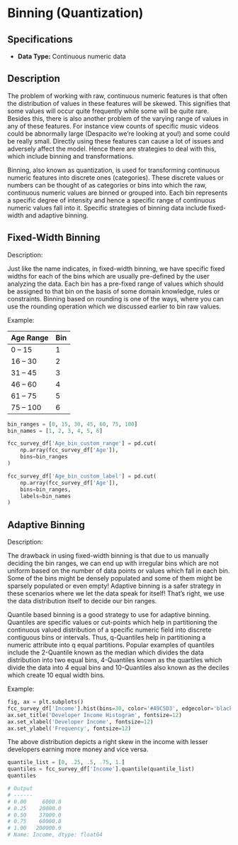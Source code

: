 # Binning (Quantization)

## Specifications

- **Data Type:** Continuous numeric data

## Description

The problem of working with raw, continuous numeric features is that often the distribution of values in these features will be skewed. This signifies that some values will occur quite frequently while some will be quite rare. Besides this, there is also another problem of the varying range of values in any of these features. For instance view counts of specific music videos could be abnormally large (Despacito we’re looking at you!) and some could be really small. Directly using these features can cause a lot of issues and adversely affect the model. Hence there are strategies to deal with this, which include binning and transformations.

Binning, also known as quantization, is used for transforming continuous numeric features into discrete ones (categories). These discrete values or numbers can be thought of as categories or bins into which the raw, continuous numeric values are binned or grouped into. Each bin represents a specific degree of intensity and hence a specific range of continuous numeric values fall into it. Specific strategies of binning data include fixed-width and adaptive binning.

## Fixed-Width Binning

Description:

Just like the name indicates, in fixed-width binning, we have specific fixed widths for each of the bins which are usually pre-defined by the user analyzing the data. Each bin has a pre-fixed range of values which should be assigned to that bin on the basis of some domain knowledge, rules or constraints. Binning based on rounding is one of the ways, where you can use the rounding operation which we discussed earlier to bin raw values.

Example:

| Age Range     | Bin |
|---------------|-----|
| 0  –  15      | 1   |
| 16 –  30      | 2   |
| 31 –  45      | 3   |
| 46 –  60      | 4   |
| 61 –  75      | 5   |
| 75 – 100      | 6   |

```python
bin_ranges = [0, 15, 30, 45, 60, 75, 100]
bin_names = [1, 2, 3, 4, 5, 6]

fcc_survey_df['Age_bin_custom_range'] = pd.cut(
    np.array(fcc_survey_df['Age']),
    bins=bin_ranges
)

fcc_survey_df['Age_bin_custom_label'] = pd.cut(
    np.array(fcc_survey_df['Age']),
    bins=bin_ranges,
    labels=bin_names
)
```

## Adaptive Binning

Description:

The drawback in using fixed-width binning is that due to us manually deciding the bin ranges, we can end up with irregular bins which are not uniform based on the number of data points or values which fall in each bin. Some of the bins might be densely populated and some of them might be sparsely populated or even empty! Adaptive binning is a safer strategy in these scenarios where we let the data speak for itself! That’s right, we use the data distribution itself to decide our bin ranges.

Quantile based binning is a good strategy to use for adaptive binning. Quantiles are specific values or cut-points which help in partitioning the continuous valued distribution of a specific numeric field into discrete contiguous bins or intervals. Thus, q-Quantiles help in partitioning a numeric attribute into q equal partitions. Popular examples of quantiles include the 2-Quantile known as the median which divides the data distribution into two equal bins, 4-Quantiles known as the quartiles which divide the data into 4 equal bins and 10-Quantiles also known as the deciles which create 10 equal width bins.

Example:

```python
fig, ax = plt.subplots()
fcc_survey_df['Income'].hist(bins=30, color='#A9C5D3', edgecolor='black', grid=False)
ax.set_title('Developer Income Histogram', fontsize=12)
ax.set_xlabel('Developer Income', fontsize=12)
ax.set_ylabel('Frequency', fontsize=12)
```

The above distribution depicts a right skew in the income with lesser developers earning more money and vice versa.

```python
quantile_list = [0, .25, .5, .75, 1.]
quantiles = fcc_survey_df['Income'].quantile(quantile_list)
quantiles

# Output
# ------
# 0.00     6000.0
# 0.25    20000.0
# 0.50    37000.0
# 0.75    60000.0
# 1.00   200000.0
# Name: Income, dtype: float64
```
